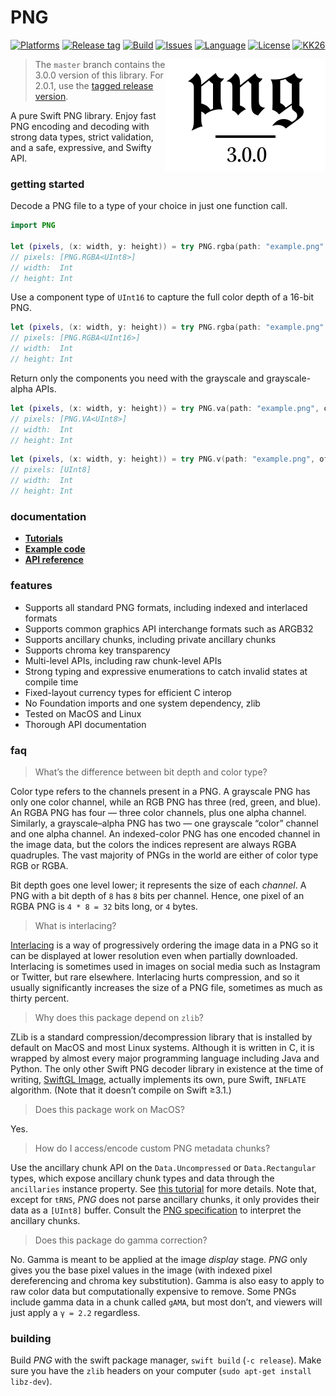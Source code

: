 # PNG

[![Platforms](https://img.shields.io/badge/platform-linux-lightgrey.svg)](https://swift.org)
[![Release tag](https://img.shields.io/github/release/kelvin13/png.svg)](https://github.com/kelvin13/png/releases)
[![Build](https://travis-ci.org/kelvin13/png.svg?branch=master)](https://travis-ci.org/kelvin13/png)
[![Issues](https://img.shields.io/github/issues/kelvin13/png.svg)](https://github.com/kelvin13/png/issues?state=open)
[![Language](https://img.shields.io/badge/version-swift_4-ffa020.svg)](https://swift.org)
[![License](https://img.shields.io/badge/license-GPL3-ff3079.svg)](https://github.com/kelvin13/png/blob/master/COPYING)
[![KK26](https://img.shields.io/badge/Foundation-nil-e030ff.svg)](https://www.google.com/search?q=no+Foundation+import)

<img align="right" src="logo.svg.png">

> The `master` branch contains the 3.0.0 version of this library. For 2.0.1, use the [tagged release version](https://github.com/kelvin13/png/releases).

A pure Swift PNG library. Enjoy fast PNG encoding and decoding with strong data types, strict validation, and a safe, expressive, and Swifty API.

### getting started

Decode a PNG file to a type of your choice in just one function call.
````swift
import PNG

let (pixels, (x: width, y: height)) = try PNG.rgba(path: "example.png", of: UInt8.self)
// pixels: [PNG.RGBA<UInt8>]
// width:  Int
// height: Int
````

Use a component type of `UInt16` to capture the full color depth of a 16-bit PNG.
````swift
let (pixels, (x: width, y: height)) = try PNG.rgba(path: "example.png", of: UInt16.self)
// pixels: [PNG.RGBA<UInt16>]
// width:  Int
// height: Int
````

Return only the components you need with the grayscale and grayscale-alpha APIs.
````swift
let (pixels, (x: width, y: height)) = try PNG.va(path: "example.png", of: UInt8.self)
// pixels: [PNG.VA<UInt8>]
// width:  Int
// height: Int
````
````swift
let (pixels, (x: width, y: height)) = try PNG.v(path: "example.png", of: UInt8.self)
// pixels: [UInt8]
// width:  Int
// height: Int
````

### documentation

* [**Tutorials**](doc/3.0.0/tutorials.md)
* [**Example code**](examples)
* [**API reference**](doc/3.0.0/api.swift)

### features 

* Supports all standard PNG formats, including indexed and interlaced formats 
* Supports common graphics API interchange formats such as ARGB32 
* Supports ancillary chunks, including private ancillary chunks
* Supports chroma key transparency
* Multi-level APIs, including raw chunk-level APIs
* Strong typing and expressive enumerations to catch invalid states at compile time
* Fixed-layout currency types for efficient C interop
* No Foundation imports and one system dependency, zlib
* Tested on MacOS and Linux
* Thorough API documentation

### faq

> What’s the difference between bit depth and color type?

Color type refers to the channels present in a PNG. A grayscale PNG has only one color channel, while an RGB PNG has three (red, green, and blue). An RGBA PNG has four — three color channels, plus one alpha channel. Similarly, a grayscale–alpha PNG has two — one grayscale “color” channel and one alpha channel. An indexed-color PNG has one encoded channel in the image data, but the colors the indices represent are always RGBA quadruples. The vast majority of PNGs in the world are either of color type RGB or RGBA.

Bit depth goes one level lower; it represents the size of each *channel*. A PNG with a bit depth of `8` has `8` bits per channel. Hence, one pixel of an RGBA PNG is `4 * 8 = 32` bits long, or `4` bytes.

> What is interlacing?

[Interlacing](https://en.wikipedia.org/wiki/Interlacing_(bitmaps)) is a way of progressively ordering the image data in a PNG so it can be displayed at lower resolution even when partially downloaded. Interlacing is sometimes used in images on social media such as Instagram or Twitter, but rare elsewhere. Interlacing hurts compression, and so it usually significantly increases the size of a PNG file, sometimes as much as thirty percent.

> Why does this package depend on `zlib`?

ZLib is a standard compression/decompression library that is installed by default on MacOS and most Linux systems. Although it is written in C, it is wrapped by almost every major programming language including Java and Python. The only other Swift PNG decoder library in existence at the time of writing, [SwiftGL Image](https://github.com/SwiftGL/Image), actually implements its own, pure Swift, `INFLATE` algorithm. (Note that it doesn’t compile on Swift ≥3.1.)

> Does this package work on MacOS?

Yes.

> How do I access/encode custom PNG metadata chunks?

Use the ancillary chunk API on the `Data.Uncompressed` or `Data.Rectangular` types, which expose ancillary chunk types and data through the `ancillaries` instance property. See [this tutorial](doc/3.0.0/tutorials.md#apply-a-color-ramp-to-a-grayscale-image) for more details. Note that, except for `tRNS`, *PNG* does not parse ancillary chunks, it only provides their data as a `[UInt8]` buffer. Consult the [PNG specification](http://www.libpng.org/pub/png/spec/1.2/PNG-Chunks.html) to interpret the ancillary chunks.

> Does this package do gamma correction?

No. Gamma is meant to be applied at the image *display* stage. *PNG* only gives you the base pixel values in the image (with indexed pixel dereferencing and chroma key substitution). Gamma is also easy to apply to raw color data but computationally expensive to remove. Some PNGs include gamma data in a chunk called `gAMA`, but most don’t, and viewers will just apply a `γ = 2.2` regardless.

### building
Build *PNG* with the swift package manager, `swift build` (`-c release`). Make sure you have the `zlib` headers on your computer (`sudo apt-get install libz-dev`).

